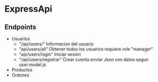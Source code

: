 # ExpressApi

## Endpoints
 - Usuarios
   - "/api/users/"
       Informacion del usuario  
   - "api/users/all"
       Obtener todos los usuarios requiere role "manager"
   - "api/users/login"
       Iniciar sesion
   - "/api/users/registrar"
       Crear cuenta
       enviar Json con datos segun user.model.js
 - Productos
 - Ordenes

